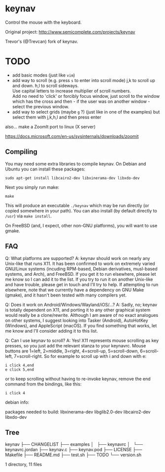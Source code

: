 keynav
================

Control the mouse with the keyboard.

Original project: http://www.semicomplete.com/projects/keynav

Trevor's (@Trevcan) fork of keynav.

# TODO
- add basic modes (just like `vim`)
- add way to scroll (e.g. press `s` to enter into scroll mode) j,k to scroll up and down. h,l to scroll sideways.\
Use capital letters to increase multiplier of scroll numbers.\
Add no need to 'click' or forcibly focus window, just scroll to the window which has the cross and then - if the
user was on another window - select the previous window.
- add way to select grids (maybe `g` ?) (just like in one of the examples) but select them with j,k,h,l and then press enter


also...
   make a ZoomIt port to linux (X server)

   https://docs.microsoft.com/en-us/sysinternals/downloads/zoomit


Compiling
---------

You may need some extra libraries to compile keynav.  On Debian and Ubuntu you can install these packages:

    sudo apt-get install libcairo2-dev libxinerama-dev libxdo-dev

Next you simply run make:

    make

This will produce an executable `./keynav` which may be run directly (or copied
somewhere in your path). You can also install (by default directly to `/usr`)
via `make install`.

On FreeBSD (and, I expect, other non-GNU platforms), you will want to use gmake.


FAQ
---

Q: What platforms are supported?
A: keynav should work on nearly any Unix-like that runs X11. It has been
confirmed to work on extremely varied GNU/Linux systems (incuding RPM-based,
Debian derivatives, musl-based systems, and Arch), and FreeBSD. If you get it to
run elsewhere, please let me know so I can add it to the list. If you try to run
it on another Unix-like and have trouble, please get in touch and I'll try to
help. If attempting to run elsewhere, note that we currently have a dependency
on GNU Make (gmake), and it hasn't been tested with many compilers yet.

Q: Does it work on Android/Windows/Wayland/iOS/...?
A: Sadly, no; keynav is totally dependent on X11, and porting it to any other
graphical system would really be a clone/rewrite. Although I am aware of no
exact analogues on other systems, I suggest looking into Tasker (Android),
AutoHotKey (Windows), and AppleScript (macOS). If you find something that works,
let me know and I'll consider adding it to this list.

Q: Can I use keynav to scroll?
A: Yes! X11 represents mouse scrolling as key presses, so you just add the
relevant stanza to your keynavrc.  Mouse buttons are
1=left, 2=middle, 3=right, 4=scroll-up, 5=scroll-down, 6=scroll-left, 7=scroll-right. So for example to scroll up with i and down with e:
```
i click 4,end
e click 5,end
```
or to keep scrolling without having to re-invoke keynav, remove the end command from the bindings, like this:
```
i click 4
```

debian info:

packages needed to build:
libxinerama-dev
libglib2.0-dev
libcairo2-dev
libxdo-dev

## Tree

keynav
├── CHANGELIST
├── examples
│   ├── keynavrc
│   └── keynavrc.jordan
├── keynav.c
├── keynav.pod
├── LICENSE
├── Makefile
├── README.md
├── test.sh
├── TODO
└── version.sh

1 directory, 11 files
